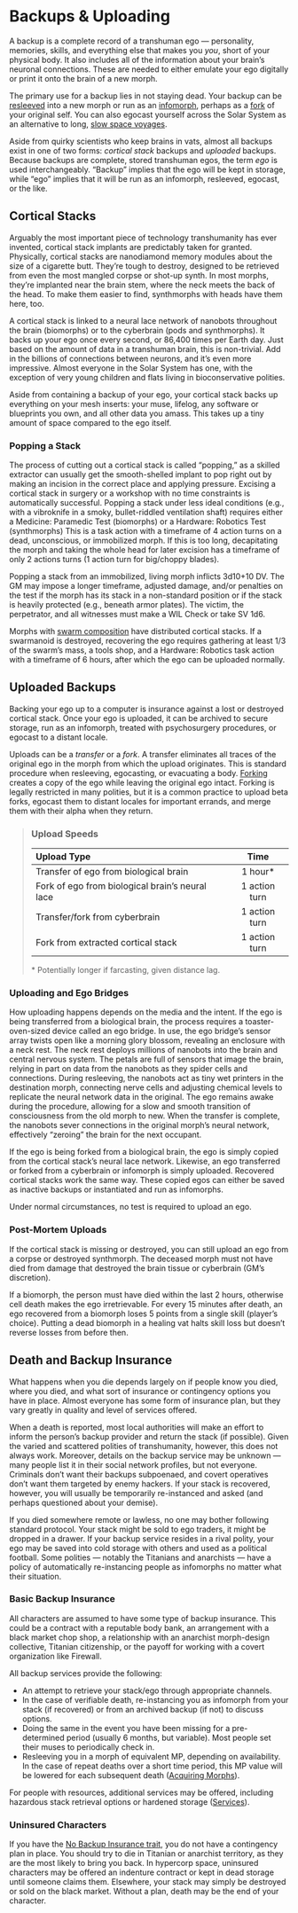 # Backups & Uploading

A backup is a complete record of a transhuman ego — personality, memories, skills, and everything else that makes you _you_, short of your physical body. It also includes all of the information about your brain’s neuronal connections. These are needed to either emulate your ego digitally or print it onto the brain of a new morph.

The primary use for a backup lies in not staying dead. Your backup can be [resleeved](../15/02-resleeving.md) into a new morph or run as an [infomorph](../13/08-infomorphs.md), perhaps as a [fork](../15/04-forking-and-merging.md#types-of-forks) of your original self. You can also egocast yourself across the Solar System as an alternative to long, [slow space voyages](../15/09-space-travel.md).

Aside from quirky scientists who keep brains in vats, almost all backups exist in one of two forms: _cortical stack_ backups and _uploaded_ backups. Because backups are complete, stored transhuman egos, the term _ego_ is used interchangeably. “Backup” implies that the ego will be kept in storage, while “ego” implies that it will be run as an infomorph, resleeved, egocast, or the like.

## Cortical Stacks

Arguably the most important piece of technology transhumanity has ever invented, cortical stack implants are predictably taken for granted. Physically, cortical stacks are nanodiamond memory modules about the size of a cigarette butt. They’re tough to destroy, designed to be retrieved from even the most mangled corpse or shot-up synth. In most morphs, they’re implanted near the brain stem, where the neck meets the back of the head. To make them easier to find, synthmorphs with heads have them here, too.

A cortical stack is linked to a neural lace network of nanobots throughout the brain (biomorphs) or to the cyberbrain (pods and synthmorphs). It backs up your ego once every second, or 86,400 times per Earth day. Just based on the amount of data in a transhuman brain, this is non-trivial. Add in the billions of connections between neurons, and it’s even more impressive. Almost everyone in the Solar System has one, with the exception of very young children and flats living in bioconservative polities.

Aside from containing a backup of your ego, your cortical stack backs up everything on your mesh inserts: your muse, lifelog, any software or blueprints you own, and all other data you amass. This takes up a tiny amount of space compared to the ego itself.

### Popping a Stack

The process of cutting out a cortical stack is called “popping,” as a skilled extractor can usually get the smooth-shelled implant to pop right out by making an incision in the correct place and applying pressure. Excising a cortical stack in surgery or a workshop with no time constraints is automatically successful. Popping a stack under less ideal conditions (e.g., with a vibroknife in a smoky, bullet-riddled ventilation shaft) requires either a Medicine: Paramedic Test (biomorphs) or a Hardware: Robotics Test (synthmorphs) This is a task action with a timeframe of 4 action turns on a dead, unconscious, or immobilized morph. If this is too long, decapitating the morph and taking the whole head for later excision has a timeframe of only 2 actions turns (1 action turn for big/choppy blades).

Popping a stack from an immobilized, living morph inflicts 3d10+10&nbsp;DV. The GM may impose a longer timeframe, adjusted damage, and/or penalties on the test if the morph has its stack in a non-standard position or if the stack is heavily protected (e.g., beneath armor plates). The victim, the perpetrator, and all witnesses must make a WIL Check or take SV 1d6.

Morphs with [swarm composition](../16/20-nanoswarms-and-microswarms.md) have distributed cortical stacks. If a swarmanoid is destroyed, recovering the ego requires gathering at least 1/3 of the swarm’s mass, a tools shop, and a Hardware: Robotics task action with a timeframe of 6 hours, after which the ego can be uploaded normally.

## Uploaded Backups

Backing your ego up to a computer is insurance against a lost or destroyed cortical stack. Once your ego is uploaded, it can be archived to secure storage, run as an infomorph, treated with psychosurgery procedures, or egocast to a distant locale.

Uploads can be a _transfer_ or a _fork_. A transfer eliminates all traces of the original ego in the morph from which the upload originates. This is standard procedure when resleeving, egocasting, or evacuating a body. [Forking](../15/04-forking-and-merging.md) creates a copy of the ego while leaving the original ego intact. Forking is legally restricted in many polities, but it is a common practice to upload beta forks, egocast them to distant locales for important errands, and merge them with their alpha when they return.

<blockquote class="table">

### Upload Speeds

| Upload Type                                     |     Time      |
| :---------------------------------------------- | :-----------: |
| Transfer of ego from biological brain           |   1 hour\*    |
| Fork of ego from biological brain’s neural lace | 1 action turn |
| Transfer/fork from cyberbrain                   | 1 action turn |
| Fork from extracted cortical stack              | 1 action turn |

\* Potentially longer if farcasting, given distance lag.

</blockquote>

### Uploading and Ego Bridges

How uploading happens depends on the media and the intent. If the ego is being transferred from a biological brain, the process requires a toaster-oven-sized device called an ego bridge. In use, the ego bridge’s sensor array twists open like a morning glory blossom, revealing an enclosure with a neck rest. The neck rest deploys millions of nanobots into the brain and central nervous system. The petals are full of sensors that image the brain, relying in part on data from the nanobots as they spider cells and connections. During resleeving, the nanobots act as tiny wet printers in the destination morph, connecting nerve cells and adjusting chemical levels to replicate the neural network data in the original. The ego remains awake during the procedure, allowing for a slow and smooth transition of consciousness from the old morph to new. When the transfer is complete, the nanobots sever connections in the original morph’s neural network, effectively “zeroing” the brain for the next occupant.

If the ego is being forked from a biological brain, the ego is simply copied from the cortical stack’s neural lace network. Likewise, an ego transferred or forked from a cyberbrain or infomorph is simply uploaded. Recovered cortical stacks work the same way. These copied egos can either be saved as inactive backups or instantiated and run as infomorphs.

Under normal circumstances, no test is required to upload an ego.

### Post-Mortem Uploads

If the cortical stack is missing or destroyed, you can still upload an ego from a corpse or destroyed synthmorph. The deceased morph must not have died from damage that destroyed the brain tissue or cyberbrain (GM’s discretion).

If a biomorph, the person must have died within the last 2 hours, otherwise cell death makes the ego irretrievable. For every 15 minutes after death, an ego recovered from a biomorph loses 5 points from a single skill (player’s choice). Putting a dead biomorph in a healing vat halts skill loss but doesn’t reverse losses from before then.

## Death and Backup Insurance

What happens when you die depends largely on if people know you died, where you died, and what sort of insurance or contingency options you have in place. Almost everyone has some form of insurance plan, but they vary greatly in quality and level of services offered.

When a death is reported, most local authorities will make an effort to inform the person’s backup provider and return the stack (if possible). Given the varied and scattered polities of transhumanity, however, this does not always work. Moreover, details on the backup service may be unknown — many people list it in their social network profiles, but not everyone. Criminals don’t want their backups subpoenaed, and covert operatives don’t want them targeted by enemy hackers. If your stack is recovered, however, you will usually be temporarily re-instanced and asked (and perhaps questioned about your demise).

If you died somewhere remote or lawless, no one may bother following standard protocol. Your stack might be sold to ego traders, it might be dropped in a drawer. If your backup service resides in a rival polity, your ego may be saved into cold storage with others and used as a political football. Some polities — notably the Titanians and anarchists — have a policy of automatically re-instancing people as infomorphs no matter what their situation.

### Basic Backup Insurance

All characters are assumed to have some type of backup insurance. This could be a contract with a reputable body bank, an arrangement with a black market chop shop, a relationship with an anarchist morph-design collective, Titanian citizenship, or the payoff for working with a covert organization like Firewall.

All backup services provide the following:

- An attempt to retrieve your stack/ego through appropriate channels.
- In the case of verifiable death, re-instancing you as infomorph from your stack (if recovered) or from an archived backup (if not) to discuss options.
- Doing the same in the event you have been missing for a pre-determined period (usually 6 months, but variable). Most people set their muses to periodically check in.
- Resleeving you in a morph of equivalent MP, depending on availability. In the case of repeat deaths over a short time period, this MP value will be lowered for each subsequent death ([Acquiring Morphs](../15/03-acquiring-morphs.md)).

For people with resources, additional services may be offered, including hazardous stack retrieval options or hardened storage ([Services](../16/04-services.md)).

### Uninsured Characters

If you have the [No Backup Insurance trait](../04/28-traits.md#no-backup-insurance), you do not have a contingency plan in place. You should try to die in Titanian or anarchist territory, as they are the most likely to bring you back. In hypercorp space, uninsured characters may be offered an indenture contract or kept in dead storage until someone claims them. Elsewhere, your stack may simply be destroyed or sold on the black market. Without a plan, death may be the end of your character.
